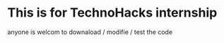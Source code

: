 This is for TechnoHacks internship
=========================================


anyone is welcom to downaload / modifie / test the code
